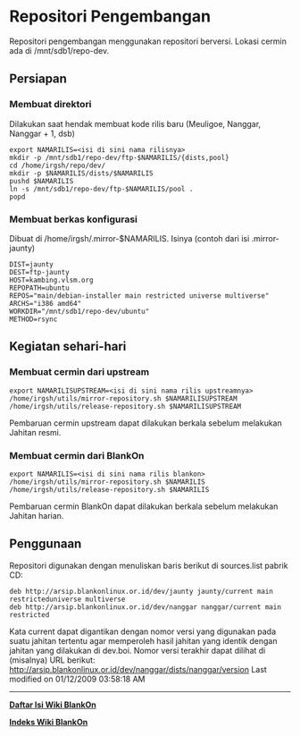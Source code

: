 # Repositori Pengembangan
Repositori pengembangan menggunakan repositori berversi.
Lokasi cermin ada di /mnt/sdb1/repo-dev.
## Persiapan
### Membuat direktori
Dilakukan saat hendak membuat kode rilis baru (Meuligoe, Nanggar, Nanggar + 1,
dsb)
```
export NAMARILIS=<isi di sini nama rilisnya>
mkdir -p /mnt/sdb1/repo-dev/ftp-$NAMARILIS/{dists,pool}
cd /home/irgsh/repo/dev/
mkdir -p $NAMARILIS/dists/$NAMARILIS
pushd $NAMARILIS
ln -s /mnt/sdb1/repo-dev/ftp-$NAMARILIS/pool .
popd
```

### Membuat berkas konfigurasi
Dibuat di /home/irgsh/.mirror-$NAMARILIS.
Isinya (contoh dari isi .mirror-jaunty)

```
DIST=jaunty
DEST=ftp-jaunty
HOST=kambing.vlsm.org
REPOPATH=ubuntu
REPOS="main/debian-installer main restricted universe multiverse"
ARCHS="i386 amd64"
WORKDIR="/mnt/sdb1/repo-dev/ubuntu"
METHOD=rsync
```

## Kegiatan sehari-hari
### Membuat cermin dari upstream

```
export NAMARILISUPSTREAM=<isi di sini nama rilis upstreamnya>
/home/irgsh/utils/mirror-repository.sh $NAMARILISUPSTREAM
/home/irgsh/utils/release-repository.sh $NAMARILISUPSTREAM
```
Pembaruan cermin upstream dapat dilakukan berkala sebelum melakukan Jahitan
resmi.

### Membuat cermin dari BlankOn
```
export NAMARILIS=<isi di sini nama rilis blankon>
/home/irgsh/utils/mirror-repository.sh $NAMARILIS
/home/irgsh/utils/release-repository.sh $NAMARILIS
```

Pembaruan cermin BlankOn dapat dilakukan berkala sebelum melakukan Jahitan
harian.

## Penggunaan
Repositori digunakan dengan menuliskan baris berikut di sources.list pabrik CD:
```
deb http://arsip.blankonlinux.or.id/dev/jaunty jaunty/current main restricteduniverse multiverse
deb http://arsip.blankonlinux.or.id/dev/nanggar nanggar/current main restricted
```
Kata current dapat digantikan dengan nomor versi yang digunakan pada suatu
jahitan tertentu agar memperoleh hasil jahitan yang identik dengan jahitan yang
dilakukan di dev.boi.
Nomor versi terakhir dapat dilihat di (misalnya) URL berikut: ​http://arsip.blankonlinux.or.id/dev/nanggar/dists/nanggar/version
Last modified on 01/12/2009 03:58:18 AM
 
 
 
---
[**Daftar Isi Wiki BlankOn**](/wiki/DaftarIsi/index.html)
 
[**Indeks Wiki BlankOn**](/wiki/Indeks.html)
